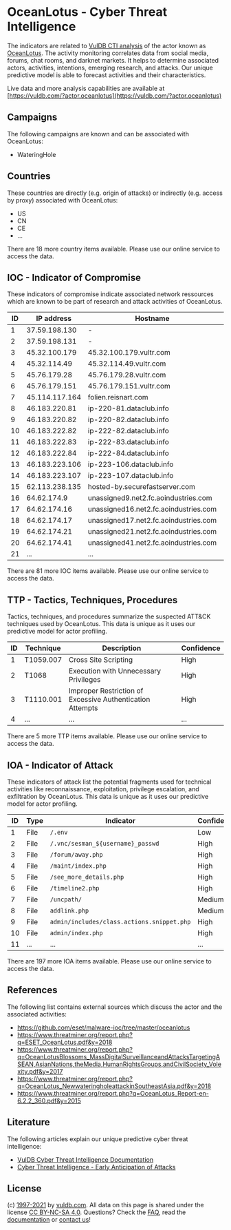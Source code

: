 # OceanLotus - Cyber Threat Intelligence

The indicators are related to [VulDB CTI analysis](https://vuldb.com/?doc.cti) of the actor known as [OceanLotus](https://vuldb.com/?actor.oceanlotus). The activity monitoring correlates data from social media, forums, chat rooms, and darknet markets. It helps to determine associated actors, activities, intentions, emerging research, and attacks. Our unique predictive model is able to forecast activities and their characteristics.

Live data and more analysis capabilities are available at [https://vuldb.com/?actor.oceanlotus](https://vuldb.com/?actor.oceanlotus)

## Campaigns

The following campaigns are known and can be associated with OceanLotus:

* WateringHole

## Countries

These countries are directly (e.g. origin of attacks) or indirectly (e.g. access by proxy) associated with OceanLotus:

* US
* CN
* CE
* ...

There are 18 more country items available. Please use our online service to access the data.

## IOC - Indicator of Compromise

These indicators of compromise indicate associated network ressources which are known to be part of research and attack activities of OceanLotus.

ID | IP address | Hostname | Confidence
-- | ---------- | -------- | ----------
1 | 37.59.198.130 | - | High
2 | 37.59.198.131 | - | High
3 | 45.32.100.179 | 45.32.100.179.vultr.com | Medium
4 | 45.32.114.49 | 45.32.114.49.vultr.com | Medium
5 | 45.76.179.28 | 45.76.179.28.vultr.com | Medium
6 | 45.76.179.151 | 45.76.179.151.vultr.com | Medium
7 | 45.114.117.164 | folien.reisnart.com | High
8 | 46.183.220.81 | ip-220-81.dataclub.info | High
9 | 46.183.220.82 | ip-220-82.dataclub.info | High
10 | 46.183.222.82 | ip-222-82.dataclub.info | High
11 | 46.183.222.83 | ip-222-83.dataclub.info | High
12 | 46.183.222.84 | ip-222-84.dataclub.info | High
13 | 46.183.223.106 | ip-223-106.dataclub.info | High
14 | 46.183.223.107 | ip-223-107.dataclub.info | High
15 | 62.113.238.135 | hosted-by.securefastserver.com | High
16 | 64.62.174.9 | unassigned9.net2.fc.aoindustries.com | High
17 | 64.62.174.16 | unassigned16.net2.fc.aoindustries.com | High
18 | 64.62.174.17 | unassigned17.net2.fc.aoindustries.com | High
19 | 64.62.174.21 | unassigned21.net2.fc.aoindustries.com | High
20 | 64.62.174.41 | unassigned41.net2.fc.aoindustries.com | High
21 | ... | ... | ...

There are 81 more IOC items available. Please use our online service to access the data.

## TTP - Tactics, Techniques, Procedures

Tactics, techniques, and procedures summarize the suspected ATT&CK techniques used by OceanLotus. This data is unique as it uses our predictive model for actor profiling.

ID | Technique | Description | Confidence
-- | --------- | ----------- | ----------
1 | T1059.007 | Cross Site Scripting | High
2 | T1068 | Execution with Unnecessary Privileges | High
3 | T1110.001 | Improper Restriction of Excessive Authentication Attempts | High
4 | ... | ... | ...

There are 5 more TTP items available. Please use our online service to access the data.

## IOA - Indicator of Attack

These indicators of attack list the potential fragments used for technical activities like reconnaissance, exploitation, privilege escalation, and exfiltration by OceanLotus. This data is unique as it uses our predictive model for actor profiling.

ID | Type | Indicator | Confidence
-- | ---- | --------- | ----------
1 | File | `/.env` | Low
2 | File | `/.vnc/sesman_${username}_passwd` | High
3 | File | `/forum/away.php` | High
4 | File | `/maint/index.php` | High
5 | File | `/see_more_details.php` | High
6 | File | `/timeline2.php` | High
7 | File | `/uncpath/` | Medium
8 | File | `addlink.php` | Medium
9 | File | `admin/includes/class.actions.snippet.php` | High
10 | File | `admin/index.php` | High
11 | ... | ... | ...

There are 197 more IOA items available. Please use our online service to access the data.

## References

The following list contains external sources which discuss the actor and the associated activities:

* https://github.com/eset/malware-ioc/tree/master/oceanlotus
* https://www.threatminer.org/report.php?q=ESET_OceanLotus.pdf&y=2018
* https://www.threatminer.org/report.php?q=OceanLotusBlossoms_MassDigitalSurveillanceandAttacksTargetingASEAN,AsianNations,theMedia,HumanRightsGroups,andCivilSociety_Volexity.pdf&y=2017
* https://www.threatminer.org/report.php?q=OceanLotus_NewwateringholeattackinSoutheastAsia.pdf&y=2018
* https://www.threatminer.org/report.php?q=OceanLotus_Report-en-6.2.2_360.pdf&y=2015

## Literature

The following articles explain our unique predictive cyber threat intelligence:

* [VulDB Cyber Threat Intelligence Documentation](https://vuldb.com/?doc.cti)
* [Cyber Threat Intelligence - Early Anticipation of Attacks](https://www.scip.ch/en/?labs.20201022)

## License

(c) [1997-2021](https://vuldb.com/?doc.changelog) by [vuldb.com](https://vuldb.com/?doc.about). All data on this page is shared under the license [CC BY-NC-SA 4.0](https://creativecommons.org/licenses/by-nc-sa/4.0/). Questions? Check the [FAQ](https://vuldb.com/?doc.faq), read the [documentation](https://vuldb.com/?doc) or [contact us](https://vuldb.com/?contact)!
